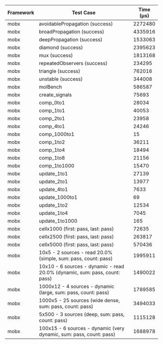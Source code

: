 | Framework | Test Case | Time (μs) |
| --- | --- | --- |
| mobx | avoidablePropagation (success) | 2272480 |
| mobx | broadPropagation (success) | 4335916 |
| mobx | deepPropagation (success) | 1533063 |
| mobx | diamond (success) | 2395623 |
| mobx | mux (success) | 1813168 |
| mobx | repeatedObservers (success) | 234295 |
| mobx | triangle (success) | 762016 |
| mobx | unstable (success) | 344008 |
| mobx | molBench | 586587 |
| mobx | create_signals | 75693 |
| mobx | comp_0to1 | 28034 |
| mobx | comp_1to1 | 40053 |
| mobx | comp_2to1 | 23958 |
| mobx | comp_4to1 | 24246 |
| mobx | comp_1000to1 | 15 |
| mobx | comp_1to2 | 36211 |
| mobx | comp_1to4 | 18494 |
| mobx | comp_1to8 | 21156 |
| mobx | comp_1to1000 | 15470 |
| mobx | update_1to1 | 27139 |
| mobx | update_2to1 | 13977 |
| mobx | update_4to1 | 7633 |
| mobx | update_1000to1 | 69 |
| mobx | update_1to2 | 12534 |
| mobx | update_1to4 | 7045 |
| mobx | update_1to1000 | 165 |
| mobx | cellx1000 (first: pass, last: pass) | 72635 |
| mobx | cellx2500 (first: pass, last: pass) | 263817 |
| mobx | cellx5000 (first: pass, last: pass) | 570436 |
| mobx | 10x5 - 2 sources - read 20.0% (simple, sum: pass, count: pass) | 1995911 |
| mobx | 10x10 - 6 sources - dynamic - read 20.0% (dynamic, sum: pass, count: pass) | 1490022 |
| mobx | 1000x12 - 4 sources - dynamic (large, sum: pass, count: pass) | 1789585 |
| mobx | 1000x5 - 25 sources (wide dense, sum: pass, count: pass) | 3494033 |
| mobx | 5x500 - 3 sources (deep, sum: pass, count: pass) | 1115128 |
| mobx | 100x15 - 6 sources - dynamic (very dynamic, sum: pass, count: pass) | 1688978 |
